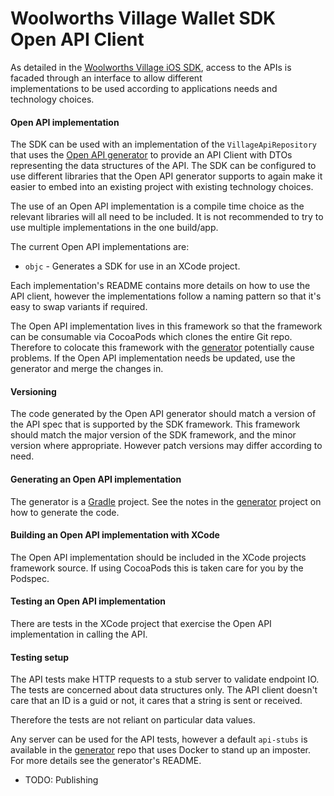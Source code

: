 # Woolworths Village Wallet SDK Open API Client

As detailed in the [Woolworths Village iOS SDK](https://github.com/woolworthslimited/paysdk2-ios), 
access to the APIs is facaded through an interface to allow different  
implementations to be used according to applications needs and  
technology choices.

#### Open API implementation

The SDK can be used with an implementation of the `VillageApiRepository`
that uses the [Open API generator](https://openapi-generator.tech/) to
provide an API Client with DTOs representing the data structures of the
API. The SDK can be configured to use different libraries that the Open
API generator supports to again make it easier to embed into an existing
project with existing technology choices.

The use of an Open API implementation is a compile time choice as the
relevant libraries will all need to be included. It is not recommended to
try to use multiple implementations in the one build/app.

The current Open API implementations are:
 - `objc` - Generates a SDK for use in an XCode project.
 
Each implementation's README contains more details on how to use the
API client, however the implementations follow a naming pattern so
that it's easy to swap variants if required.
 
The Open API implementation lives in this framework so that the framework
can be consumable via CocoaPods which clones the entire Git repo. Therefore
to colocate this framework with the [generator](https://github.com/woolworthslimited/paysdk2-openapi)
potentially cause problems. If the Open API implementation needs be updated,
use the generator and merge the changes in.
 
#### Versioning

The code generated by the Open API generator should match a version of the API spec
that is supported by the SDK framework. This framework should match the major version of the
SDK framework, and the minor version where appropriate. However patch versions may differ according
to need.
 
#### Generating an Open API implementation

The generator is a [Gradle](https://gradle.org/) project. See the notes in the [generator](https://github.com/woolworthslimited/paysdk2-openapi)
project on how to generate the code.

#### Building an Open API implementation with XCode
 
The Open API implementation should be included in the XCode projects framework source.
If using CocoaPods this is taken care for you by the Podspec.

#### Testing an Open API implementation

There are tests in the XCode project that exercise the Open API implementation in calling
the API.

#### Testing setup
 
The API tests make HTTP requests to a stub server to validate endpoint
IO. The tests are concerned about data structures only. The API client doesn't
care that an ID is a guid or not, it cares that a string is sent or received.

Therefore the tests are not reliant on particular data values.

Any server can be used for the API tests, however a default `api-stubs`
is available in the [generator](https://github.com/woolworthslimited/paysdk2-openapi) repo that
uses Docker to stand up an imposter. For more details see the generator's README.

- TODO: Publishing